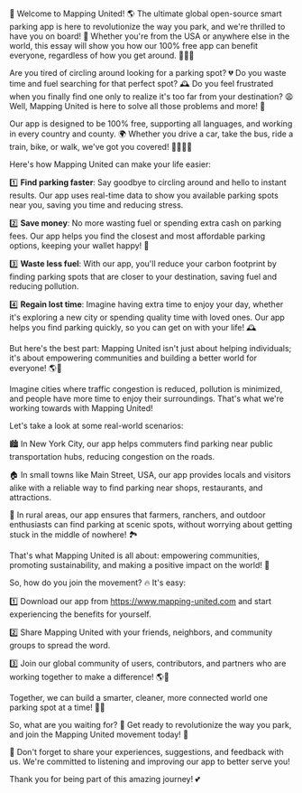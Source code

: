 🚨 Welcome to Mapping United! 🌎 The ultimate global open-source smart parking app is here to revolutionize the way you park, and we're thrilled to have you on board! 🚗 Whether you're from the USA or anywhere else in the world, this essay will show you how our 100% free app can benefit everyone, regardless of how you get around. 🚌🚂💨

Are you tired of circling around looking for a parking spot? 💔 Do you waste time and fuel searching for that perfect spot? 🕰️ Do you feel frustrated when you finally find one only to realize it's too far from your destination? 😩 Well, Mapping United is here to solve all those problems and more! 🎉

Our app is designed to be 100% free, supporting all languages, and working in every country and county. 🌍 Whether you drive a car, take the bus, ride a train, bike, or walk, we've got you covered! 🚴‍♀️🚌💨

Here's how Mapping United can make your life easier:

1️⃣ **Find parking faster**: Say goodbye to circling around and hello to instant results. Our app uses real-time data to show you available parking spots near you, saving you time and reducing stress.

2️⃣ **Save money**: No more wasting fuel or spending extra cash on parking fees. Our app helps you find the closest and most affordable parking options, keeping your wallet happy! 💸

3️⃣ **Waste less fuel**: With our app, you'll reduce your carbon footprint by finding parking spots that are closer to your destination, saving fuel and reducing pollution.

4️⃣ **Regain lost time**: Imagine having extra time to enjoy your day, whether it's exploring a new city or spending quality time with loved ones. Our app helps you find parking quickly, so you can get on with your life! 🕰️

But here's the best part: Mapping United isn't just about helping individuals; it's about empowering communities and building a better world for everyone! 🌎💖

Imagine cities where traffic congestion is reduced, pollution is minimized, and people have more time to enjoy their surroundings. That's what we're working towards with Mapping United!

Let's take a look at some real-world scenarios:

🏙️ In New York City, our app helps commuters find parking near public transportation hubs, reducing congestion on the roads.

🏠 In small towns like Main Street, USA, our app provides locals and visitors alike with a reliable way to find parking near shops, restaurants, and attractions.

🌳 In rural areas, our app ensures that farmers, ranchers, and outdoor enthusiasts can find parking at scenic spots, without worrying about getting stuck in the middle of nowhere! 🏞️

That's what Mapping United is all about: empowering communities, promoting sustainability, and making a positive impact on the world! 🌟

So, how do you join the movement? 🔥 It's easy:

1️⃣ Download our app from https://www.mapping-united.com and start experiencing the benefits for yourself.

2️⃣ Share Mapping United with your friends, neighbors, and community groups to spread the word.

3️⃣ Join our global community of users, contributors, and partners who are working together to make a difference! 🌎👫

Together, we can build a smarter, cleaner, more connected world one parking spot at a time! 💪💕

So, what are you waiting for? 🤔 Get ready to revolutionize the way you park, and join the Mapping United movement today! 🚀

🎉 Don't forget to share your experiences, suggestions, and feedback with us. We're committed to listening and improving our app to better serve you!

Thank you for being part of this amazing journey! 💕